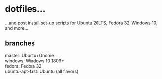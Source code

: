 <h1/>dotfiles...</h1> 
...and post install set-up scripts for Ubuntu 20LTS, Fedora 32, Windows 10, and more...

<h2>branches</h2>
master:           Ubuntu+Gnome <br>
windows:          Windows 10 1809+ <br>
fedora:           Fedora 32<br>
ubuntu-apt-fast:  Ubuntu (all flavors) <br>

